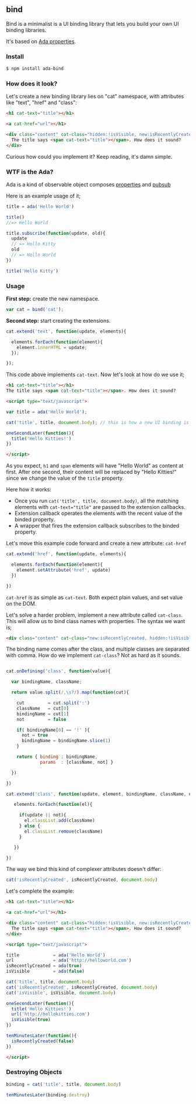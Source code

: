 ## bind

Bind is a minimalist is a UI binding library that lets you build your own UI binding libraries.

It's based on [Ada properties](http://github.com/adaio/ada).

### Install

```bash
$ npm install ada-bind
```

### How does it look?

Let's create a new binding library lies on "cat" namespace, with attributes like "text", "href" and "class":

```html
<h1 cat-text="title"></h1>

<a cat-href="url"></h1>

<div class="content" cat-class="hidden:!isVisible, new:isRecentlyCreated">
  The title says <span cat-text="title"></span>. How does it sound?
</div>
```

Curious how could you implement it? Keep reading, it's damn simple.

### WTF is the Ada?

Ada is a kind of observable object composes [properties](http://github.com/adaio/prop) and [pubsub](http://github.com/azer/pubsub)

Here is an example usage of it;

```js
title = ada('Hello World')

title()
//=> Hello World

title.subscribe(function(update, old){
  update
  // => Hello Kitty
  old
  // => Hello World
})

title('Hello Kitty')
```


### Usage

**First step:** create the new namespace.

```js
var cat = bind('cat');
```

**Second step:** start creating the extensions.

```js
cat.extend('text', function(update, elements){

  elements.forEach(function(element){
    element.innerHTML = update;
  });

});
```

This code above implements `cat-text`. Now let's look at how do we use it;

```html
<h1 cat-text="title"></h1>
The title says <span cat-text="title"></span>. How does it sound?

<script type="text/javascript">

var title = ada('Hello World');

cat('title', title, document.body); // this is how a new UI binding is created!

oneSecondLater(function(){
  title('Hello Kitties!')
})

</script>
```

As you expect, `h1` and `span` elements will have "Hello World" as content at first. After one second, their content will be replaced by "Hello Kitties!" since
we change the value of the `title` property.

Here how it works:

* Once you run `cat('title', title, document.body)`, all the matching elements with `cat-text="title"` are passed to the extension callbacks.
* Extension callback operates the elements with the recent value of the binded property.
* A wrapper that fires the extension callback subscribes to the binded property.


Let's move this example code forward and create a new attribute: `cat-href`

```js
cat.extend('href', function(update, elements){

  elements.forEach(function(element){
    element.setAttribute('href', update)
  })

})
```

`cat-href` is as simple as `cat-text`. Both expect plain values, and set value on the DOM.

Let's solve a harder problem, implement a new attribute called `cat-class`. This will allow us to
bind class names with properties. The syntax we want is;

```html
<div class="content" cat-class="new:isRecentlyCreated, hidden:!isVisible" />
```

The binding name comes after the class, and multiple classes are separated with comma.
How do we implement `cat-class`? Not as hard as it sounds.

```js

cat.onDefining('class', function(value){

  var bindingName, className;

  return value.split(/,\s?/).map(function(cut){

    cut         = cut.split(':')
    className   = cut[0]
    bindingName = cut[1]
    not         = false

    if( bindingName[0] == '!' ){
      not = true
      bindingName = bindingName.slice(1)
    }

    return { binding : bindingName,
             params  : [className, not] }

  })

})

cat.extend('class', function(update, element, bindingName, className, not) {

   elements.forEach(function(el){

     if(update || not){
       el.classList.add(className)
     } else {
       el.classList.remove(className)
     }

   })

})
```

The way we bind this kind of complexer attributes doesn't differ:

```js
cat('isRecentlyCreated', isRecentlyCreated, document.body)
```

Let's complete the example:

```html
<h1 cat-text="title"></h1>

<a cat-href="url"></h1>

<div class="content" cat-class="hidden:!isVisible, new:isRecentlyCreated">
  The title says <span cat-text="title"></span>. How does it sound?
</div>

<script type="text/javascript">

title             = ada('Hello World')
url               = ada('http://helloworld.com')
isRecentlyCreated = ada(true)
isVisible         = ada(false)

cat('title', title, document.body)
cat('isRecentlyCreated', isRecentlyCreated, document.body)
cat('isVisible', isVisible, document.body)

oneSecondLater(function(){
  title('Hello Kitties!')
  url('http://hellokitties.com')
  isVisible(true)
})

tenMinutesLater(function(){
  isRecentlyCreated(false)
})

</script>
```

### Destroying Objects

```js
binding = cat('title', title, document.body)

tenMinutesLater(binding.destroy)
```
